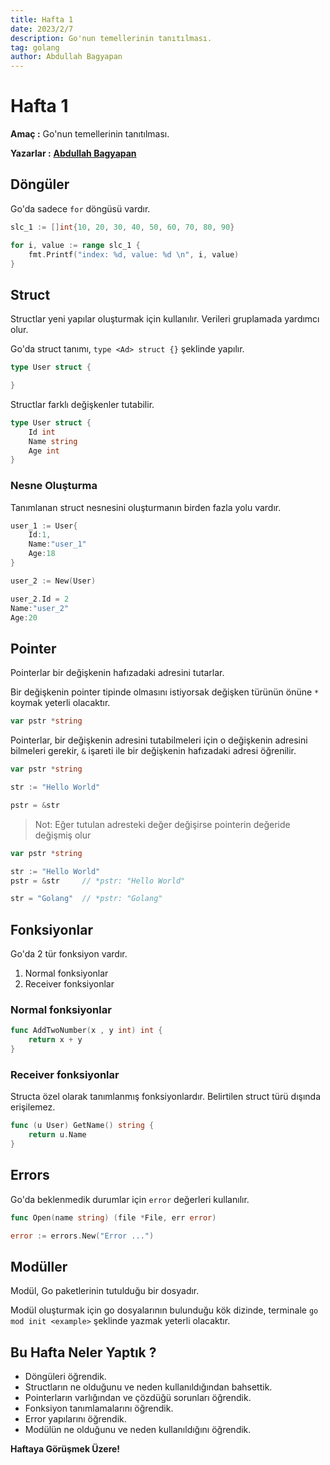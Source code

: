 ```yaml
---
title: Hafta 1
date: 2023/2/7
description: Go'nun temellerinin tanıtılması.
tag: golang
author: Abdullah Bagyapan
---
```


# Hafta 1

**Amaç :** Go'nun temellerinin tanıtılması.

**Yazarlar :** [**Abdullah Bagyapan**](https://github.com/abdullahbagyapan)

## Döngüler

Go'da sadece `for` döngüsü vardır.

```go
slc_1 := []int{10, 20, 30, 40, 50, 60, 70, 80, 90}

for i, value := range slc_1 {
    fmt.Printf("index: %d, value: %d \n", i, value)
}
```

## Struct

Structlar yeni yapılar oluşturmak için kullanılır. Verileri gruplamada yardımcı olur.

Go'da struct tanımı, `type <Ad> struct {}` şeklinde yapılır.

```go
type User struct {

}
```

Structlar farklı değişkenler tutabilir.

```go
type User struct {
    Id int
    Name string
    Age int
}
```

### Nesne Oluşturma

Tanımlanan struct nesnesini oluşturmanın birden fazla yolu vardır.

```go
user_1 := User{
    Id:1,
    Name:"user_1"
    Age:18
}
```

```go
user_2 := New(User)

user_2.Id = 2
Name:"user_2"
Age:20
```

## Pointer

Pointerlar bir değişkenin hafızadaki adresini tutarlar.

Bir değişkenin pointer tipinde olmasını istiyorsak değişken türünün önüne `*` koymak yeterli olacaktır.

```go
var pstr *string
```

Pointerlar, bir değişkenin adresini tutabilmeleri için o değişkenin adresini bilmeleri gerekir, `&` işareti ile bir değişkenin hafızadaki adresi öğrenilir.

```go
var pstr *string

str := "Hello World"

pstr = &str
```

> Not: Eğer tutulan adresteki değer değişirse pointerin değeride değişmiş olur

```go
var pstr *string

str := "Hello World"
pstr = &str     // *pstr: "Hello World"

str = "Golang"  // *pstr: "Golang"
```

## Fonksiyonlar

Go'da 2 tür fonksiyon vardır.

1. Normal fonksiyonlar
2. Receiver fonksiyonlar

### Normal fonksiyonlar

```go
func AddTwoNumber(x , y int) int {
    return x + y
}
```

### Receiver fonksiyonlar

Structa özel olarak tanımlanmış fonksiyonlardır. Belirtilen struct türü dışında erişilemez.

```go
func (u User) GetName() string {
    return u.Name
}
```

## Errors

Go'da beklenmedik durumlar için `error` değerleri kullanılır.

```go
func Open(name string) (file *File, err error)
```

```go
error := errors.New("Error ...")
```

## Modüller

Modül, Go paketlerinin tutulduğu bir dosyadır.

Modül oluşturmak için go dosyalarının bulunduğu kök dizinde, terminale `go mod init <example>` şeklinde yazmak yeterli olacaktır.

## Bu Hafta Neler Yaptık ?

- Döngüleri öğrendik.
- Structların ne olduğunu ve neden kullanıldığından bahsettik.
- Pointerların varlığından ve çözdüğü sorunları öğrendik.
- Fonksiyon tanımlamalarını öğrendik.
- Error yapılarını öğrendik.
- Modülün ne olduğunu ve neden kullanıldığını öğrendik.

**Haftaya Görüşmek Üzere!** 